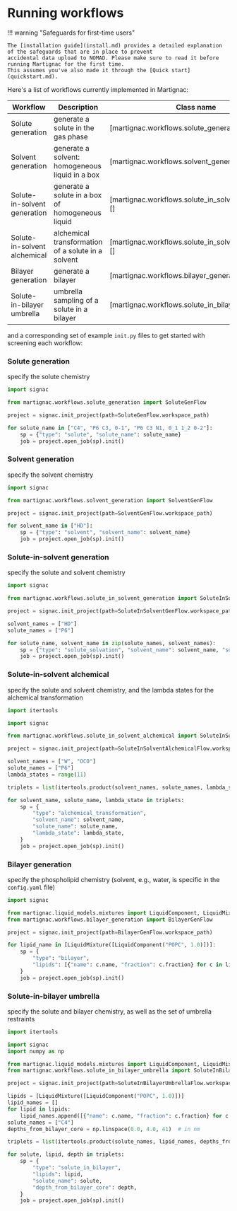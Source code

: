 # Running workflows

!!! warning "Safeguards for first-time users"

    The [installation guide](install.md) provides a detailed explanation of the safeguards that are in place to prevent
    accidental data upload to NOMAD. Please make sure to read it before running Martignac for the first time.
    This assumes you've also made it through the [Quick start](quickstart.md).

Here's a list of workflows currently implemented in Martignac:

| Workflow                     | Description                                        | Class name                                           |
|------------------------------|----------------------------------------------------|------------------------------------------------------|
| Solute generation            | generate a solute in the gas phase                 | [martignac.workflows.solute_generation][]            |
| Solvent generation           | generate a solvent: homogeneous liquid in a box    | [martignac.workflows.solvent_generation][]           |
| Solute-in-solvent generation | generate a solute in a box of homogeneous liquid   | [martignac.workflows.solute_in_solvent_generation][] |
| Solute-in-solvent alchemical | alchemical transformation of a solute in a solvent | [martignac.workflows.solute_in_solvent_alchemical][] |
| Bilayer generation           | generate a bilayer                                 | [martignac.workflows.bilayer_generation][]           |
| Solute-in-bilayer umbrella   | umbrella sampling of a solute in a bilayer         | [martignac.workflows.solute_in_bilayer_umbrella][]   |

and a corresponding set of example `init.py` files to get started with screening each workflow:

### Solute generation

specify the solute chemistry

``` python
import signac

from martignac.workflows.solute_generation import SoluteGenFlow

project = signac.init_project(path=SoluteGenFlow.workspace_path)

for solute_name in ["C4", "P6 C3, 0-1", "P6 C3 N1, 0_1 1_2 0-2"]:
    sp = {"type": "solute", "solute_name": solute_name}
    job = project.open_job(sp).init()
```

### Solvent generation

specify the solvent chemistry

``` python
import signac

from martignac.workflows.solvent_generation import SolventGenFlow

project = signac.init_project(path=SolventGenFlow.workspace_path)

for solvent_name in ["HD"]:
    sp = {"type": "solvent", "solvent_name": solvent_name}
    job = project.open_job(sp).init()
```

### Solute-in-solvent generation

specify the solute and solvent chemistry

``` python
import signac

from martignac.workflows.solute_in_solvent_generation import SoluteInSolventGenFlow

project = signac.init_project(path=SoluteInSolventGenFlow.workspace_path)

solvent_names = ["HD"]
solute_names = ["P6"]

for solute_name, solvent_name in zip(solute_names, solvent_names):
    sp = {"type": "solute_solvation", "solvent_name": solvent_name, "solute_name": solute_name}
    job = project.open_job(sp).init()
```

### Solute-in-solvent alchemical

specify the solute and solvent chemistry, and the lambda states for the alchemical transformation

``` python
import itertools

import signac

from martignac.workflows.solute_in_solvent_alchemical import SoluteInSolventAlchemicalFlow

project = signac.init_project(path=SoluteInSolventAlchemicalFlow.workspace_path)

solvent_names = ["W", "OCO"]
solute_names = ["P6"]
lambda_states = range(11)

triplets = list(itertools.product(solvent_names, solute_names, lambda_states))

for solvent_name, solute_name, lambda_state in triplets:
    sp = {
        "type": "alchemical_transformation",
        "solvent_name": solvent_name,
        "solute_name": solute_name,
        "lambda_state": lambda_state,
    }
    job = project.open_job(sp).init()
```

### Bilayer generation

specify the phospholipid chemistry (solvent, e.g., water, is specific in the `config.yaml` file)

``` python
import signac

from martignac.liquid_models.mixtures import LiquidComponent, LiquidMixture
from martignac.workflows.bilayer_generation import BilayerGenFlow

project = signac.init_project(path=BilayerGenFlow.workspace_path)

for lipid_name in [LiquidMixture([LiquidComponent("POPC", 1.0)])]:
    sp = {
        "type": "bilayer",
        "lipids": [{"name": c.name, "fraction": c.fraction} for c in lipid_name.components],
    }
    job = project.open_job(sp).init()
```

### Solute-in-bilayer umbrella

specify the solute and bilayer chemistry, as well as the set of umbrella restraints

``` python
import itertools

import signac
import numpy as np

from martignac.liquid_models.mixtures import LiquidComponent, LiquidMixture
from martignac.workflows.solute_in_bilayer_umbrella import SoluteInBilayerUmbrellaFlow

project = signac.init_project(path=SoluteInBilayerUmbrellaFlow.workspace_path)

lipids = [LiquidMixture([LiquidComponent("POPC", 1.0)])]
lipid_names = []
for lipid in lipids:
    lipid_names.append([{"name": c.name, "fraction": c.fraction} for c in lipid.components])
solute_names = ["C4"]
depths_from_bilayer_core = np.linspace(0.0, 4.0, 41)  # in nm

triplets = list(itertools.product(solute_names, lipid_names, depths_from_bilayer_core))

for solute, lipid, depth in triplets:
    sp = {
        "type": "solute_in_bilayer",
        "lipids": lipid,
        "solute_name": solute,
        "depth_from_bilayer_core": depth,
    }
    job = project.open_job(sp).init()
```

